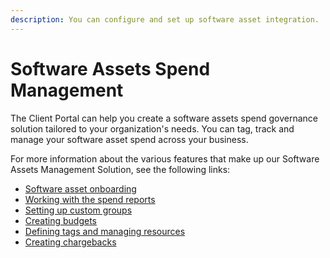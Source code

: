 ```yaml
---
description: You can configure and set up software asset integration.
---
```


# Software Assets Spend Management

The Client Portal can help you create a software assets spend governance solution tailored to your organization's needs. You can tag, track and manage your software asset spend across your business.

For more information about the various features that make up our Software Assets Management Solution, see the following links:

* [Software asset onboarding](broken-reference)
* [Working with the spend reports](../reporting-and-analysis/reports/spend-reports/)
* [Setting up custom groups](../set-up/custom-groups/overview.md)
* [Creating budgets](../reporting-and-analysis/budgets/creating-budgets.md)
* [Defining tags and managing resources](../set-up/tags-and-resources/defining-tags-and-managing-resources.md)
* [Creating chargebacks](../reporting-and-analysis/chargebacks/creating-chargebacks.md)
